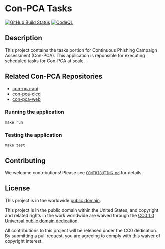 # Con-PCA Tasks #

[![GitHub Build Status](https://github.com/cisagov/con-pca-tasks/workflows/build/badge.svg)](https://github.com/cisagov/con-pca-tasks/actions)
[![CodeQL](https://github.com/cisagov/con-pca-tasks/workflows/CodeQL/badge.svg)](https://github.com/cisagov/con-pca-tasks/actions/workflows/codeql-analysis.yml)

## Description ##

This project contains the tasks portion for Continuous Phishing Campaign
Assessment (Con-PCA). This application is reponsible for executing scheduled
tasks for Con-PCA at scale.

## Related Con-PCA Repositories ##

- [con-pca-api](https://github.com/cisagov/con-pca-api)
- [con-pca-cicd](https://github.com/cisagov/con-pca-cicd)
- [con-pca-web](https://github.com/cisagov/con-pca-web)

### Running the application ###

```console
make run
```

### Testing the application ###

```console
make test
```

## Contributing ##

We welcome contributions!  Please see [`CONTRIBUTING.md`](CONTRIBUTING.md) for
details.

## License ##

This project is in the worldwide [public domain](LICENSE).

This project is in the public domain within the United States, and
copyright and related rights in the work worldwide are waived through
the [CC0 1.0 Universal public domain
dedication](https://creativecommons.org/publicdomain/zero/1.0/).

All contributions to this project will be released under the CC0
dedication. By submitting a pull request, you are agreeing to comply
with this waiver of copyright interest.
